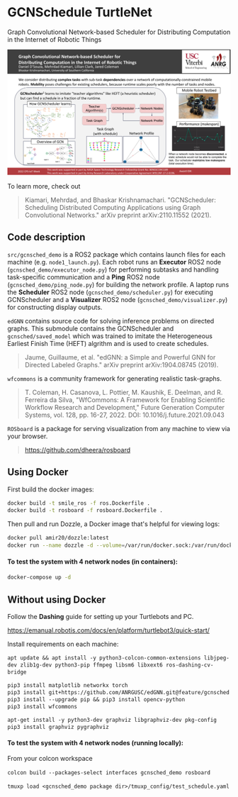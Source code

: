# GCNSchedule TurtleNet

Graph Convolutional Network-based Scheduler for Distributing Computation in the Internet of Robotic Things

![Poster_Overview](GCNSchedule-Turtlenet.png)

To learn more, check out


>Kiamari, Mehrdad, and Bhaskar Krishnamachari. "GCNScheduler: Scheduling Distributed Computing Applications using Graph Convolutional Networks." arXiv preprint arXiv:2110.11552 (2021).

## Code description

`src/gcnsched_demo` is a ROS2 package which contains launch files for each machine (e.g. `node1_launch.py`). Each robot runs an **Executor** ROS2 node (`gcnsched_demo/executor_node.py`) for performing subtasks and handling task-specific communication and a **Ping** ROS2 node (`gcnsched_demo/ping_node.py`) for building the network profile. A laptop runs the **Scheduler** ROS2 node (`gcnsched_demo/scheduler.py`) for executing GCNScheduler and a **Visualizer** ROS2 node (`gcnsched_demo/visualizer.py`) for constructing display outputs.

`edGNN` contains source code for solving inference problems on directed graphs. This submodule contains the GCNScheduler and `gcnsched/saved_model` which was trained to imitate the Heterogeneous Earliest Finish Time (HEFT) algrithm and is used to create schedules.

> Jaume, Guillaume, et al. "edGNN: a Simple and Powerful GNN for Directed Labeled Graphs." arXiv preprint arXiv:1904.08745 (2019).

`wfcommons` is a community framework for generating realistic task-graphs.

> T. Coleman, H. Casanova, L. Pottier, M. Kaushik, E. Deelman, and R. Ferreira da Silva, "WfCommons: A Framework for Enabling Scientific Workflow Research and Development," Future Generation Computer Systems, vol. 128, pp. 16-27, 2022. DOI: 10.1016/j.future.2021.09.043

`ROSboard` is a package for serving visualization from any machine to view via your browser.

>https://github.com/dheera/rosboard

## Using Docker
First build the docker images:
```bash
docker build -t smile_ros -f ros.Dockerfile .
docker build -t rosboard -f rosboard.Dockerfile .
```

Then pull and run Dozzle, a Docker image that's helpful for viewing logs:
```bash
docker pull amir20/dozzle:latest
docker run --name dozzle -d --volume=/var/run/docker.sock:/var/run/docker.sock -p 8888:8080 amir20/dozzle:latest
```

#### To test the system with 4 network nodes (in containers):

```bash
docker-compose up -d
```

## Without using Docker

Follow the **Dashing** guide for setting up your Turtlebots and PC.

https://emanual.robotis.com/docs/en/platform/turtlebot3/quick-start/

Install requirements on each machine:

```
apt update && apt install -y python3-colcon-common-extensions libjpeg-dev zlib1g-dev python3-pip ffmpeg libsm6 libxext6 ros-dashing-cv-bridge
```

```
pip3 install matplotlib networkx torch
pip3 install git+https://github.com/ANRGUSC/edGNN.git@feature/gcnsched
pip3 install --upgrade pip && pip3 install opencv-python
pip3 install wfcommons
```

```
apt-get install -y python3-dev graphviz libgraphviz-dev pkg-config
pip3 install graphviz pygraphviz
```

#### To test the system with 4 network nodes (running locally):

From your colcon workspace

``colcon build --packages-select interfaces gcnsched_demo rosboard``

``tmuxp load <gcnsched_demo package dir>/tmuxp_config/test_schedule.yaml``
